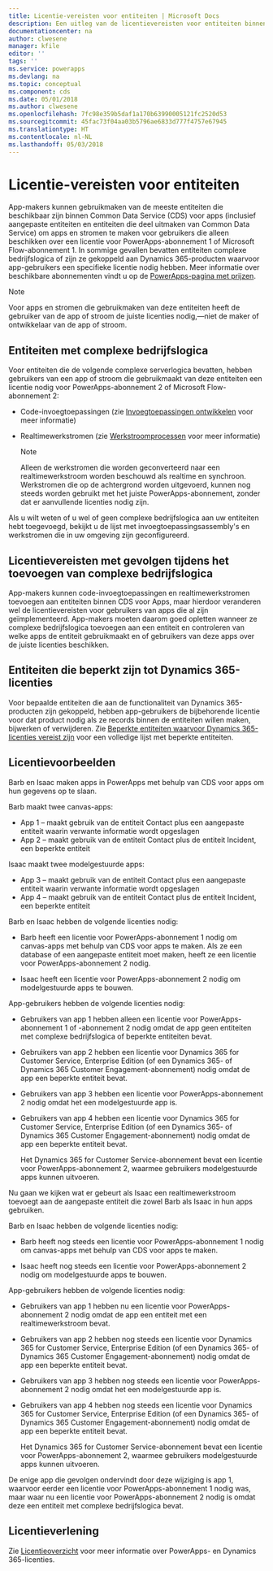 ```yaml
---
title: Licentie-vereisten voor entiteiten | Microsoft Docs
description: Een uitleg van de licentievereisten voor entiteiten binnen Common Data Service (CDS) voor apps.
documentationcenter: na
author: clwesene
manager: kfile
editor: ''
tags: ''
ms.service: powerapps
ms.devlang: na
ms.topic: conceptual
ms.component: cds
ms.date: 05/01/2018
ms.author: clwesene
ms.openlocfilehash: 7fc98e359b5daf1a170b63990005121fc2520d53
ms.sourcegitcommit: 45fac73f04aa03b5796ae6833d777f4757e67945
ms.translationtype: HT
ms.contentlocale: nl-NL
ms.lasthandoff: 05/03/2018
---
```

# <a name="license-requirements-for-entities"></a>Licentie-vereisten voor entiteiten
App-makers kunnen gebruikmaken van de meeste entiteiten die beschikbaar zijn binnen Common Data Service (CDS) voor apps (inclusief aangepaste entiteiten en entiteiten die deel uitmaken van Common Data Service) om apps en stromen te maken voor gebruikers die alleen beschikken over een licentie voor PowerApps-abonnement 1 of Microsoft Flow-abonnement 1. In sommige gevallen bevatten entiteiten complexe bedrijfslogica of zijn ze gekoppeld aan Dynamics 365-producten waarvoor app-gebruikers een specifieke licentie nodig hebben. Meer informatie over beschikbare abonnementen vindt u op de [PowerApps-pagina met prijzen](https://powerapps.microsoft.com/pricing).

> [!NOTE]
> Voor apps en stromen die gebruikmaken van deze entiteiten heeft de gebruiker van de app of stroom de juiste licenties nodig,&mdash;niet de maker of ontwikkelaar van de app of stroom.

## <a name="entities-with-complex-business-logic"></a>Entiteiten met complexe bedrijfslogica
Voor entiteiten die de volgende complexe serverlogica bevatten, hebben gebruikers van een app of stroom die gebruikmaakt van deze entiteiten een licentie nodig voor PowerApps-abonnement 2 of Microsoft Flow-abonnement 2:

* Code-invoegtoepassingen (zie [Invoegtoepassingen ontwikkelen](https://docs.microsoft.com/dynamics365/customer-engagement/developer/plugin-development) voor meer informatie)
* Realtimewerkstromen (zie [Werkstroomprocessen](https://docs.microsoft.com/dynamics365/customer-engagement/customize/workflow-processes) voor meer informatie)

    > [!NOTE]
    >  Alleen de werkstromen die worden geconverteerd naar een realtimewerkstroom worden beschouwd als realtime en synchroon. Werkstromen die op de achtergrond worden uitgevoerd, kunnen nog steeds worden gebruikt met het juiste PowerApps-abonnement, zonder dat er aanvullende licenties nodig zijn.

Als u wilt weten of u wel of geen complexe bedrijfslogica aan uw entiteiten hebt toegevoegd, bekijkt u de lijst met invoegtoepassingsassembly's en werkstromen die in uw omgeving zijn geconfigureerd.

## <a name="impacting-license-requirements-when-adding-complex-business-logic"></a>Licentievereisten met gevolgen tijdens het toevoegen van complexe bedrijfslogica
App-makers kunnen code-invoegtoepassingen en realtimewerkstromen toevoegen aan entiteiten binnen CDS voor Apps, maar hierdoor veranderen wel de licentievereisten voor gebruikers van apps die al zijn geïmplementeerd. App-makers moeten daarom goed opletten wanneer ze complexe bedrijfslogica toevoegen aan een entiteit en controleren van welke apps de entiteit gebruikmaakt en of gebruikers van deze apps over de juiste licenties beschikken.

## <a name="entities-restricted-to-dynamics-365-licenses"></a>Entiteiten die beperkt zijn tot Dynamics 365-licenties
Voor bepaalde entiteiten die aan de functionaliteit van Dynamics 365-producten zijn gekoppeld, hebben app-gebruikers de bijbehorende licentie voor dat product nodig als ze records binnen de entiteiten willen maken, bijwerken of verwijderen. Zie [Beperkte entiteiten waarvoor Dynamics 365-licenties vereist zijn](data-platform-restricted-entities.md) voor een volledige lijst met beperkte entiteiten.

## <a name="licensing-example"></a>Licentievoorbeelden
Barb en Isaac maken apps in PowerApps met behulp van CDS voor apps om hun gegevens op te slaan.

Barb maakt twee canvas-apps:

* App 1 &ndash; maakt gebruik van de entiteit Contact plus een aangepaste entiteit waarin verwante informatie wordt opgeslagen
* App 2 &ndash; maakt gebruik van de entiteit Contact plus de entiteit Incident, een beperkte entiteit

Isaac maakt twee modelgestuurde apps:

* App 3 &ndash; maakt gebruik van de entiteit Contact plus een aangepaste entiteit waarin verwante informatie wordt opgeslagen
* App 4 &ndash; maakt gebruik van de entiteit Contact plus de entiteit Incident, een beperkte entiteit

Barb en Isaac hebben de volgende licenties nodig:
* Barb heeft een licentie voor PowerApps-abonnement 1 nodig om canvas-apps met behulp van CDS voor apps te maken. Als ze een database of een aangepaste entiteit moet maken, heeft ze een licentie voor PowerApps-abonnement 2 nodig.

* Isaac heeft een licentie voor PowerApps-abonnement 2 nodig om modelgestuurde apps te bouwen.

App-gebruikers hebben de volgende licenties nodig:
* Gebruikers van app 1 hebben alleen een licentie voor PowerApps-abonnement 1 of -abonnement 2 nodig omdat de app geen entiteiten met complexe bedrijfslogica of beperkte entiteiten bevat.

* Gebruikers van app 2 hebben een licentie voor Dynamics 365 for Customer Service, Enterprise Edition (of een Dynamics 365- of Dynamics 365 Customer Engagement-abonnement) nodig omdat de app een beperkte entiteit bevat.

* Gebruikers van app 3 hebben een licentie voor PowerApps-abonnement 2 nodig omdat het een modelgestuurde app is.

* Gebruikers van app 4 hebben een licentie voor Dynamics 365 for Customer Service, Enterprise Edition (of een Dynamics 365- of Dynamics 365 Customer Engagement-abonnement) nodig omdat de app een beperkte entiteit bevat.

    Het Dynamics 365 for Customer Service-abonnement bevat een licentie voor PowerApps-abonnement 2, waarmee gebruikers modelgestuurde apps kunnen uitvoeren.

Nu gaan we kijken wat er gebeurt als Isaac een realtimewerkstroom toevoegt aan de aangepaste entiteit die zowel Barb als Isaac in hun apps gebruiken.

Barb en Isaac hebben de volgende licenties nodig:
* Barb heeft nog steeds een licentie voor PowerApps-abonnement 1 nodig om canvas-apps met behulp van CDS voor apps te maken.

* Isaac heeft nog steeds een licentie voor PowerApps-abonnement 2 nodig om modelgestuurde apps te bouwen.

App-gebruikers hebben de volgende licenties nodig:
* Gebruikers van app 1 hebben nu een licentie voor PowerApps-abonnement 2 nodig omdat de app een entiteit met een realtimewerkstroom bevat.

* Gebruikers van app 2 hebben nog steeds een licentie voor Dynamics 365 for Customer Service, Enterprise Edition (of een Dynamics 365- of Dynamics 365 Customer Engagement-abonnement) nodig omdat de app een beperkte entiteit bevat. 

* Gebruikers van app 3 hebben nog steeds een licentie voor PowerApps-abonnement 2 nodig omdat het een modelgestuurde app is.

* Gebruikers van app 4 hebben nog steeds een licentie voor Dynamics 365 for Customer Service, Enterprise Edition (of een Dynamics 365- of Dynamics 365 Customer Engagement-abonnement) nodig omdat de app een beperkte entiteit bevat.

    Het Dynamics 365 for Customer Service-abonnement bevat een licentie voor PowerApps-abonnement 2, waarmee gebruikers modelgestuurde apps kunnen uitvoeren.

De enige app die gevolgen ondervindt door deze wijziging is app 1, waarvoor eerder een licentie voor PowerApps-abonnement 1 nodig was, maar waar nu een licentie voor PowerApps-abonnement 2 nodig is omdat deze een entiteit met complexe bedrijfslogica bevat. 

## <a name="licensing"></a>Licentieverlening
Zie [Licentieoverzicht](../../administrator/pricing-billing-skus.md) voor meer informatie over PowerApps- en Dynamics 365-licenties.
